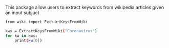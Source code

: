 This package allow  users to extract keywords from wikipedia articles given an input subjuct
```bash
from wiki import ExtractKeysFromWiki

kws = ExtractKeysFromWiki("Coronavírus")
for kw in kws:
    print(kw[0])
```